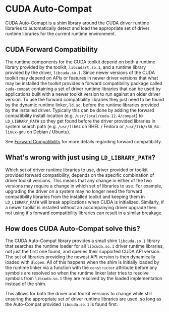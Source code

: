 # CUDA Auto-Compat
CUDA Auto-Comapt is a shim library around the CUDA driver runtime libraries to
automatically detect and load the appropriate set of driver runtime libraries
for the current runtime environment.

## CUDA Forward Compatibility
The runtime components for the CUDA toolkit depend on both a runtime library
provided by the toolkit, `libcudart.so.1`, and a runtime library provided by the
driver, `libcuda.so.1`.  Since newer versions of the CUDA toolkit may depend on
APIs or features in newer driver versions that what may be installed the toolkit
provides a forward compatibility package called `cuda-compat` containing a set of
driver runtime libraries that can be used by applications built with a newer
toolkit version to run against an older driver version.  To use the forward
compatibility libraries they just need to be found by the dynamic runtime linker,
`ld.so`, before the runtime libraries provided by the installed driver.  Typically
this can be done by adding the forward compatibility install location (e.g.
`/usr/local/cuda-12.4/compat`) to `LD_LIBRARY_PATH` so they get found before the
driver provided libraries in system search path (e.g. `/usr/lib64` on RHEL /
Fedora or `/usr/lib/x86_64-linux-gnu` on Debian / Ubuntu).

See [Forward Compatibility](https://docs.nvidia.com/deploy/cuda-compatibility/index.html#forward-compatibility)
for more details regarding forward compatibility.


## What's wrong with just using `LD_LIBRARY_PATH`?
Which set of driver runtime libraries to use, driver provided or toolkit provided
forward compatibility, depends on the specific combination of driver toolkit
versions.  This means that any change in either of the two versions may require
a change in which set of libraries to use.  For example, upgrading the driver on
a system may no longer need the forward compatibility libraries from the installed
toolkit and keeping them in `LD_LIBRARY_PATH` will break applications when CUDA
is initialized.  Similarly, if a newer toolkit is installed without an accompanying
driver upgrade then not using it's forward compatibility libraries can result in
a similar breakage.


## How does CUDA Auto-Compat solve this?
The CUDA Auto-Compat library provides a small shim `libcuda.so.1` library that
searches the runtime loader for all `libcuda.so.1` driver runtime libraries, not
just the first one found, and queries their supported CUDA API version.  The set of
libraries providing the newest API version is then dynamically loaded with
`dlopen`.  All of this happens when the shim is initially loaded by the runtime
linker via a function with the `constructor` attribute before any symbols are
resolved so when the runtime linker later tries to resolve symbols from
`libcuda.so.1` they are resolved by the loaded implementation instead of the shim.

This allows for both the driver and toolkit versions to change while still ensuring
the appropriate set of driver runtime libraries are used, so long as the
Auto-Compat provided `libcuda.so.1` is found first.
